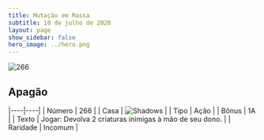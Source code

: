 ```yaml
---
title: Mutação em Massa
subtitle: 10 de julho de 2020
layout: page
show_sidebar: false
hero_image: ../hero.png
---
```


![266](https://cdn.keyforgegame.com/media/card_front/pt/479_266_38RQC85XQV7C_pt.png)

## Apagão

|----|----|
| Número | 266 |
| Casa | ![Shadows](https://archonarcana.com/images/thumb/e/ee/Shadows.png/22px-Shadows.png "Sombras") |
| Tipo | Ação |
| Bônus | 1A |
| Texto | Jogar: Devolva 2 criaturas inimigas à mão de seu dono. |
| Raridade | Incomum |
